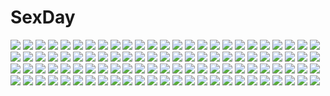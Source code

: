 # SexDay
![](https://konachan.com/image/4066513eeb142867bb3fdc5ea0a3185d/Konachan.com%20-%20208459%20ayase_eri%20blue_eyes%20blush%20candy%20halloween%20long_hair%20love_live%21_school_idol_project%20navel%20ponytail%20satoimu_chika%20stars%20thighhighs%20wings%20wink%20wristwear.jpg)
![](https://konachan.com/image/434200f036c1e1595db911ad3fb4c10d/Konachan.com%20-%20246625%20a-801%20group%20loli%20original%20signed.jpg)
![](https://konachan.com/jpeg/18730d9909240fa3eeff42d8d15f9739/Konachan.com%20-%20167137%20aqua_hair%20barefoot%20blue_eyes%20clouds%20dress%20haruno_hotaru%20hatsune_miku%20long_hair%20sky%20twintails%20vocaloid.jpg)
![](https://konachan.com/image/ad11a396b7fd8b4c53de823b2001d56a/Konachan.com%20-%2057237%20animal_ears%20blush%20breasts%20brown_hair%20horo%20long_hair%20nipples%20ookami_to_koushinryou%20open_shirt%20pussy%20red_eyes%20spread_legs%20tail%20wolfgirl.jpg)
![](https://konachan.com/jpeg/cb246bbd9e345bf8c63cc466419945e4/Konachan.com%20-%20197945%20aqua_eyes%20blonde_hair%20book%20bow%20cube85%20doll%20drink%20headband%20long_hair%20mask%20military%20paper%20phone%20shanghai_doll%20short_hair%20teddy_bear%20touhou%20weapon.jpg)
![](https://konachan.com/jpeg/7fdd75d77dd333747e50a5b617cbdda9/Konachan.com%20-%20229301%20clouds%20maribel_han%20tagme%20touhou%20wjstpwls4.jpg)
![](https://konachan.com/image/bc421d3d2c0b4f5f189864905ddd5f4b/Konachan.com%20-%20304513%20blush%20brown_hair%20clouds%20gohei_%28aoi_yuugure%29%20long_hair%20original%20phone%20reflection%20scarf%20school_uniform%20skirt%20sky%20thighhighs%20water.jpg)
![](https://konachan.com/image/b8548f5fd96b01110ddaacdcbfe884b9/Konachan.com%20-%20239020%20aeolian_%28wlop%29%20black_hair%20celestia_%28wlop%29%20dress%20ghostblade%20gray_hair%20jpeg_artifacts%20long_hair%20stairs%20watermark%20wlop.jpg)
![](https://konachan.com/jpeg/4c819f1de0fb49060773c708bd2fe0dd/Konachan.com%20-%20265737%20aliasing%20animal_ears%20blonde_hair%20bow%20fang%20foxgirl%20katana%20long_hair%20original%20ponytail%20red_eyes%20skirt%20sword%20tail%20tattoo%20waichi%20weapon%20white.jpg)
![](https://konachan.com/image/2677108f439ae23b29aae47dac028935/Konachan.com%20-%20230451%202girls%20aqua_eyes%20blonde_hair%20book%20bow%20braids%20brown_hair%20grass%20hakurei_reimu%20hat%20leaves%20long_hair%20miko%20nian%20orange_eyes%20touhou%20tree%20witch_hat.jpg)
![](https://konachan.com/image/c31430f30c8a258d0c2cf62ea9af652f/Konachan.com%20-%2046686%20ishihara_masumi%20ragnarok_online%20swordman.jpg)
![](https://konachan.com/image/93f893578853387755d601ef590dcb41/Konachan.com%20-%2025881%20artoria_pendragon_%28all%29%20beach%20bikini%20fate_%28series%29%20fate_stay_night%20illyasviel_von_einzbern%20matou_sakura%20saber%20summer%20swimsuit%20tohsaka_rin%20water.jpeg)
![](https://konachan.com/jpeg/4e0ca8946249f45bda18aaee0b7147d2/Konachan.com%20-%20137820%20erect_nipples%20neon_genesis_evangelion%20soryu_asuka_langley%20tadano_akira.jpg)
![](https://konachan.com/jpeg/ae81fa68044c002a77a7a5275aeb215f/Konachan.com%20-%20257364%20anus%20ass%20azur_lane%20bikini%20blonde_hair%20blush%20braids%20breasts%20censored%20fellatio%20nipples%20pussy%20red_eyes%20short_hair%20spread_legs%20swimsuit%20tagme_%28artist%29.jpg)
![](https://konachan.com/image/b4709311e91cfe95ca634c5334cc06e6/Konachan.com%20-%2064336%20megurine_luka%20vocaloid.jpg)
![](https://konachan.com/image/56199352892957648270ec1e2aa36f01/Konachan.com%20-%2045085%20blush%20ribbons%20signed%20tinkle%20valentine.jpg)
![](https://konachan.com/image/275d749bfe0c9bc3ccdf3bb545b4c15c/Konachan.com%20-%20136981%20blonde_hair%20blue_eyes%20chimaro%20game_cg%20hoodie%20kisaragi_gold_star%20nitta_ichika%20pajamas%20saga_planets.jpg)
![](https://konachan.com/image/920d487717dfb7aa3f87054c31def4b9/Konachan.com%20-%20181836%20blue_eyes%20blush%20dress%20ericcapink%20la_folia_rihavein%20long_hair%20strike_the_blood%20white_hair.jpg)
![](https://konachan.com/jpeg/9dc1d848e6dc015b4c703266fd4fa00f/Konachan.com%20-%20140456%20animal_ears%20blonde_hair%20breast_grab%20dog_days%20mikage_kirino%20pubic_hair%20pussy%20tail%20tears%20thighhighs%20torn_clothes%20uncensored%20underboob.jpg)
![](https://konachan.com/image/de6a85e374aa5cfef9eb851120cd82da/Konachan.com%20-%2012208%20kumo_no_mukou_yakusoku_no_basho%20shinkai_makoto.jpg)
![](https://konachan.com/image/fcf6bdc7d6439512ca4b9ccf834470e3/Konachan.com%20-%20196751%20black%20blue_hair%20chain%20crown%20dress%20flowers%20long_hair%20pandora_hearts%20purple_eyes%20rose%20signed%20tagme%20twintails%20watermark.jpg)
![](https://konachan.com/image/2eaac48f45677b971d703d982b363c5e/Konachan.com%20-%20160277%20black_hair%20karasu-san_%28syh3iua83%29%20leaves%20long_hair%20original%20sleeping.jpg)
![](https://konachan.com/jpeg/c35815311713096782ad2485460a21f1/Konachan.com%20-%20228796%20blush%20brown_hair%20gh_%28artist%29%20heart%20long_hair%20original%20purple_eyes%20shirt%20skirt%20socks%20third-party_edit%20white.jpg)
![](https://konachan.com/image/78bd7743dc0899bcb30a93d4fb2b8e5c/Konachan.com%20-%20134042%20ahri_%28league_of_legends%29%20animal_ears%20breasts%20cleavage%20foxgirl%20league_of_legends%20tail%20thighhighs.jpg)
![](https://konachan.com/image/70849f941806244377a98da97219e431/Konachan.com%20-%20307221%202girls%20animal_ears%20blue_hair%20cat_smile%20catgirl%20gradient%20kotonoha_akane%20kotonoha_aoi%20pink_hair%20red_eyes%20tail%20thighhighs%20twins%20voiceroid.jpg)
![](https://konachan.com/jpeg/41f516ebb79a6a40293feb0cc313fa61/Konachan.com%20-%2034988%20blush%20breasts%20cleavage%20hinata_mutsuki%20pia_carrot%20sato_hina%20waitress.jpg)
![](https://konachan.com/image/98fd8e2f2293960e8c8233311d069085/Konachan.com%20-%2086037%20blush%20breasts%20brown_hair%20cum%20nipples%20open_shirt%20paizuri%20penis%20tagme%20uncensored.jpg)
![](https://konachan.com/jpeg/6ff00f60db5e8ab2ab43b71aefa24a50/Konachan.com%20-%20263262%20breasts%20cum%20dark_skin%20game_cg%20nipples%20nude%20orange_eyes%20penis%20pink_hair%20sayori%20sex%20spread_legs%20tentacle_games%20tropical_liquor%20uncensored.jpg)
![](https://konachan.com/image/7b9865444b80a66f304b8f38a570fedd/Konachan.com%20-%2025564%20brown_eyes%20green_hair%20hashimoto_takashi%20hat%20twintails.jpg)
![](https://konachan.com/image/7c9e4886d1df1dfe625c60bab6137d15/Konachan.com%20-%20304846%20all_male%20katana%20kimetsu_no_yaiba%20male%20pabo%20sword%20tokitou_muichirou%20weapon.jpg)
![](https://konachan.com/jpeg/98fc7a47f03421aab5f445cf6e963375/Konachan.com%20-%20305466%20aqua_eyes%20blush%20breast_hold%20breasts%20go-toubun_no_hanayome%20nakano_miku%20navel%20nipples%20nude%20pussy%20red_hair%20short_hair%20uncensored%20waterring.jpg)
![](https://konachan.com/image/2661cc390fdc9eea63447fcda2113eb5/Konachan.com%20-%2022910%20shaman_king.jpg)
![](https://konachan.com/jpeg/4adb1a581ba370b548791e3b4cb2d365/Konachan.com%20-%20148322%202girls%20blonde_hair%20blush%20bow%20dress%20flandre_scarlet%20hat%20kiss%20moon%20night%20ponytail%20ribbons%20rumia%20short_hair%20shoujo_ai%20sky%20touhou%20vampire%20wings.jpg)
![](https://konachan.com/image/e36baecef87f83759090db504c302347/Konachan.com%20-%2085173%20alucard%20gun%20hat%20hellsing%20red_eyes%20weapon.jpg)
![](https://konachan.com/image/b61edf1c5c145f96107272cea5e58e29/Konachan.com%20-%20118747%20mashiro_akira%20original%20tagme.jpg)
![](https://konachan.com/image/74e27ef530c1fbe753c2ecaf55761e59/Konachan.com%20-%2039717%20nabari_no_ou%20rokujou_miharu%20yoite.jpg)
![](https://konachan.com/jpeg/28482c76a413952cc7402b97b6b6965c/Konachan.com%20-%20292454%20barefoot%20bed%20blush%20breast_hold%20breasts%20brown_eyes%20cleavage%20dress%20gray_hair%20irori%20long_hair%20original%20petals%20ribbons%20scan.jpg)
![](https://konachan.com/image/042fab01bc390ce0a09eac66436692f7/Konachan.com%20-%20185071%20hat%20kukki_%28manahui%29%20merc_storia%20red_eyes%20scarf%20white_hair%20witch%20witch_hat.jpg)
![](https://konachan.com/image/e3a3822b3773b74ef4dc86ddadec1140/Konachan.com%20-%20206998%202girls%20blue_eyes%20brown_hair%20chunnkoromochi%20clannad%20furukawa_nagisa%20hug%20loli%20okazaki_ushio%20short_hair.jpg)
![](https://konachan.com/image/86479ea87c8df50fdd73140267cabecc/Konachan.com%20-%2069050%20groove_adventure_rave.jpg)
![](https://konachan.com/jpeg/50211a83a6caf3538481a0560cf1755e/Konachan.com%20-%208853%20canvas2_niji_iro_no_sketch%20ikegami_akane.jpg)
![](https://konachan.com/image/9ddf67ca6ca4145c32e211788078b653/Konachan.com%20-%20144045%20animal%20bird%20blood%20bunny%20elephant%20headband%20heart%20komeiji_satori%20open_shirt%20penguin%20pink_eyes%20purple_hair%20red_eyes%20shimadoriru%20short_hair%20tiger%20touhou.jpg)
![](https://konachan.com/jpeg/c864c036d2a77cdabb2c5afb46673c39/Konachan.com%20-%20193542%20bekkankou%20blue_eyes%20blush%20breast_grab%20breasts%20daitoshokan_no_hitsujikai%20fingering%20game_cg%20long_hair%20nipples%20panties%20pink_hair%20serizawa_miyu%20underwear.jpg)
![](https://konachan.com/image/12a87f4661660348f9c432b535f8a40e/Konachan.com%20-%2047774%20dress%20kasukazu%20magic%20purple_hair%20red_eyes%20short_hair%20touhou%20yasaka_kanako.jpg)
![](https://konachan.com/image/1dcaaf28b0f9938443ab1708909c2fd9/Konachan.com%20-%2058152%20bakemonogatari%20chibi%20monogatari_%28series%29%20pink%20senjougahara_hitagi.jpg)
![](https://konachan.com/image/f3259c8fc286c287cda44e5c8ccbfb11/Konachan.com%20-%20107175%20blue_eyes%20bodysuit%20braids%20gloves%20kokoa%20long_hair%20neptune%20purple_hair%20purple_heart%20skintight%20sword%20thighhighs%20weapon%20wings%20zoom_layer.jpg)
![](https://konachan.com/image/7220d8de4bf87dd1644fcfe36e0ce928/Konachan.com%20-%20141968%20dress%20gloves%20jpeg_artifacts%20kaname_madoka%20mahou_shoujo_madoka_magica%20matsumae_takumi%20pink_eyes%20pink_hair%20water%20watermark%20wet.jpg)
![](https://konachan.com/jpeg/55019338260b20935b0eb550cee7daeb/Konachan.com%20-%20230073%20aqua_eyes%20aqua_hair%20ass%20hatsune_miku%20long_hair%20saisarisu%20skirt%20thighhighs%20twintails%20vocaloid.jpg)
![](https://konachan.com/image/39ca1e572d077adef163c2b275d73afb/Konachan.com%20-%2050467%20ana_coppola%20barefoot%20ichigo_mashimaro%20itou_chika%20itou_nobue%20loli%20matsuoka_miu%20sakuragi_matsuri%20scan.jpg)
![](https://konachan.com/image/319e9d1d073235ed3c03c8de43b1fe66/Konachan.com%20-%2062695%20brown_eyes%20brown_hair%20meiko%20short_hair%20vocaloid%20wings.jpg)
![](https://konachan.com/image/cdb00ffa4d2abee81c7aa742b001c217/Konachan.com%20-%2097067%20eila_ilmatar_juutilainen%20kameco%20strike_witches.jpg)
![](https://konachan.com/image/f603b5cefb6d32057dd19ebd2795cd11/Konachan.com%20-%2094046%20breasts%20green_eyes%20kusaka_souji%20nipples%20panties%20pantyhose%20topless%20underwear.jpg)
![](https://konachan.com/jpeg/07ab4c384b4be3e0b0fa6ca82595b4f6/Konachan.com%20-%20191565%20blonde_hair%20blue_eyes%20breast_hold%20breasts%20kurosaki_mea%20long_hair%20navel%20nipples%20nude%20pink_eyes%20pink_hair%20red_eyes%20red_hair%20scan%20to_love_ru.jpg)
![](https://konachan.com/jpeg/4d0f5e8c6412c0fa2af9786cf99ca1f9/Konachan.com%20-%20158542%20kagerou_project%20lost_time_memory_%28vocaloid%29%20petals%20scarf%20tang_elen%20tateyama_ayano%20vocaloid.jpg)
![](https://konachan.com/image/fd5a5b7762be97cd1d5f2ebc45b9b663/Konachan.com%20-%20117436%20amino%20anthropomorphism%20black_hair%20phone%20white.jpg)
![](https://konachan.com/image/d36c6b3d56e4bdfd71521fb46c66b520/Konachan.com%20-%20108358%20hatsune_miku%20long_hair%20twintails%20vocaloid%20wata%20white.jpg)
![](https://konachan.com/jpeg/6c8f4026bfef8403bfaa2351c726d8be/Konachan.com%20-%20251738%20elbow_gloves%20gloves%20gray_eyes%20long_hair%20nier%20nier%3A_automata%20polychromatic%20viorie%20white_hair%20yorha_unit_no._2_type_a.jpg)
![](https://konachan.com/image/7d82ae2bf91cf0d89a1607d5adcf1833/Konachan.com%20-%20244916%20aqua_hair%20black_hair%20boots%20breasts%20garter%20gloves%20green_eyes%20green_hair%20guitar%20instrument%20male%20microphone%20short_hair%20twintails%20yellow_eyes.jpg)
![](https://konachan.com/image/d1dc6b59c08d7361feca99c39d35962b/Konachan.com%20-%2033201%20eureka%20eureka_seven%20ipod%20jpeg_artifacts%20polychromatic%20renton_thurston%20silhouette.jpg)
![](https://konachan.com/image/0c404e992abcc607c02b7359cabf8004/Konachan.com%20-%20277562%20blue_eyes%20blue_hair%20blush%20bra%20breasts%20cleavage%20du_mogu%20mahou_shoujo_madoka_magica%20miki_sayaka%20navel%20panties%20pantyhose%20short_hair%20underwear.jpg)
![](https://konachan.com/jpeg/70e2d78b5a35689513aa4e687912d8c5/Konachan.com%20-%2084018%20amamiya_akari%20ef%20ef_a_fairy_tale_of_the_two.jpg)
![](https://konachan.com/jpeg/53cf6fc9aae66e314d380f341790a4d4/Konachan.com%20-%20291307%20animal%20aqua_hair%20building%20cat%20city%20denki%20dress%20katana%20long_hair%20original%20rain%20skirt%20sword%20thighhighs%20umbrella%20water%20weapon.jpg)
![](https://konachan.com/image/cca6036f82f558b3be1f73393f94448d/Konachan.com%20-%20290234%205555_96%20brown_hair%20building%20city%20eyepatch%20original%20rain%20short_hair%20thighhighs%20water.jpg)
![](https://konachan.com/jpeg/b9adc7f7b7b8f003f8da1692736522a3/Konachan.com%20-%20247478%20ass%20black_hair%20breasts%20cc%20code_geass%20dress%20flowers%20gloves%20green_hair%20long_hair%20male%20rangetsu%20ribbons%20short_hair%20sideboob%20waifu2x%20yellow_eyes.jpg)
![](https://konachan.com/image/82699b2f49cae86fb963db21c12447e2/Konachan.com%20-%20158755%20anus%20bodysuit%20breasts%20eyepatch%20neon_genesis_evangelion%20nishieda%20nopan%20skintight%20soryu_asuka_langley%20topless%20undressing.jpg)
![](https://konachan.com/jpeg/1da1b09da7810b7cd7474cc842322d2b/Konachan.com%20-%2047044%20hayate_no_gotoku%20maid%20maria_%28hayate_no_gotoku%29.jpg)
![](https://konachan.com/image/bd5a773b8781956a6a53a55e8205c15a/Konachan.com%20-%20152992%20ass%20barefoot%20blue_hair%20blush%20fey_%28broken_cage%29%20red_eyes%20remilia_scarlet%20school_swimsuit%20swimsuit%20touhou%20vampire%20white%20wings.jpg)
![](https://konachan.com/image/358c39251715a404d13957355853d222/Konachan.com%20-%2011331%20romeo_x_juliet.jpg)
![](https://konachan.com/image/2f56518d3835535a7642a99ec519a825/Konachan.com%20-%20147644%20blonde_hair%20golden_darkness%20long_hair%20navel%20nude%20red_eyes%20to_love_ru.jpg)
![](https://konachan.com/image/22392330d715135d05365605d921ff44/Konachan.com%20-%2084728%20beatrice%20blue_eyes%20breasts%20chain%20ecil%20flowers%20umineko_no_naku_koro_ni.jpg)
![](https://konachan.com/image/1da8224db3b1110c1038f7df773b0fb5/Konachan.com%20-%20304669%20arknights%20silence_%28arknights%29%20yao_ren_gui.jpg)
![](https://konachan.com/image/4003a1ab835a5a99b6b2a6dd5618f8d4/Konachan.com%20-%20252810%20fate_grand_order%20fate_%28series%29%20flowers%20katana%20long_hair%20ponytail%20red_eyes%20sword%20tagme_%28artist%29%20tomoe_gozen%20weapon%20white_hair.jpg)
![](https://konachan.com/image/ef047a972a775a0b64740a2e6433fb12/Konachan.com%20-%2037078%20golden_darkness%20lala_satalin_deviluke%20sairenji_haruna%20swimsuit%20to_love_ru.jpg)
![](https://konachan.com/image/512db3bd8e57d71b2ba5f838b0e919af/Konachan.com%20-%20278305%20black_hair%20breasts%20cleavage%20gray_hair%20group%20long_hair%20original%20pixiv_fantasia%20purple_eyes%20sketch%20skirt%20swd3e2%20watermark%20wings.jpg)
![](https://konachan.com/image/07336b0038b768ff2dc1f2e3df30603f/Konachan.com%20-%20286295%20barefoot%20idolmaster%20idolmaster_million_live%21%20nonohara_akane%20short_hair%20yuuki_tatsuya.jpg)
![](https://konachan.com/jpeg/6ede92492718539325cd5640c9da64f9/Konachan.com%20-%20205021%20anthropomorphism%20barefoot%20choker%20food%20fruit%20gloves%20gray_hair%20hat%20headband%20kantai_collection%20leaves%20long_hair%20orange_eyes%20tahya%20twintails.jpg)
![](https://konachan.com/image/0739cc56b9521aba3370854cbcba4359/Konachan.com%20-%20242802%202girls%20animal_ears%20anthropomorphism%20azur_lane%20blonde_hair%20bow%20bubbles%20drink%20gloves%20headband%20kisetsu%20long_hair%20purple_eyes%20scarf%20water.jpg)
![](https://konachan.com/jpeg/54b5dd5d6b6f383f929d68073161b137/Konachan.com%20-%20284337%20atelier%20atelier_ryza%20bow%20cameltoe%20close%20cropped%20navel%20reisalin_stout%20shorts%20thighhighs%20tsurusaki_takahiro.jpg)
![](https://konachan.com/image/95ec7e1ff60816a0c199397df3e25826/Konachan.com%20-%20129172%20all_male%20guitar%20instrument%20kagamine_len%20male%20necklace%20vocaloid.jpg)
![](https://konachan.com/jpeg/e307a2bd604de6f12bd572f73c346b6b/Konachan.com%20-%20120957%20blush%20breasts%20cleavage%20game_cg%20ikura_nagisa%20mashiro_summer%20misaki_mio%20panties%20short_hair%20underwear.jpg)
![](https://konachan.com/jpeg/52c0f0c09e786f3d3f30b382e03f3c14/Konachan.com%20-%20294820%20blush%20bra%20game_cg%20gray_eyes%20gray_hair%20katahira_yuuna%20minamihama_yoriko%20more_%28company%29%20navel%20panties%20swallowtail%20underwear.jpg)
![](https://konachan.com/jpeg/3f4a29e91dd3e4a4c2901278dfd871be/Konachan.com%20-%20164723%20bikini%20bra-ban%21%20breast_hold%20breasts%20empty_x_embryo%20group%20kifune_mio%20kobuichi%20muririn%20nakanoshima_tae%20nipples%20swimsuit%20topless%20yuzusoft.jpg)
![](https://konachan.com/jpeg/f73c1545834541c954de9f3ad6f5d1ba/Konachan.com%20-%20285886%20ango%20barefoot%20cropped%20dress%20flowers%20long_hair%20original%20purple_eyes%20red_hair%20rose.jpg)
![](https://konachan.com/image/91ae4631eb4b53ada4e71d04d8a107e5/Konachan.com%20-%2094837%20blood%20censored%20cum%20game_cg%20green_eyes%20karasuba_yukari%20kobuichi%20necklace%20red_hair%20sex%20tenshinranman%20yuzusoft.jpg)
![](https://konachan.com/image/4733e9ec4d3df640138f9bc0ae2389ba/Konachan.com%20-%2066242%20anegasaki_nene%20kobayakawa_rinko%20love_plus%20takane_manaka.jpg)
![](https://konachan.com/jpeg/2fe047854cfdd4e3a9af0bbdc4526686/Konachan.com%20-%2053404%20basquash%21.jpg)
![](https://konachan.com/image/36f986a6e428db9cb81154d2154e0721/Konachan.com%20-%20125634%20a_channel%20black_eyes%20black_hair%20blush%20bodysuit%20brown_eyes%20brown_hair%20glasses%20gloves%20ichii_tooru%20parody%20short_hair%20skintight%20thighhighs%20twintails.jpg)
![](https://konachan.com/jpeg/deb2c6c406879d9ada8d1fadb5b73065/Konachan.com%20-%20170993%20animal%20bird%20blonde_hair%20boots%20braids%20dress%20flowers%20forest%20hazuki_gean%20headband%20horns%20long_hair%20original%20pantyhose%20pointed_ears%20red_eyes%20tail%20tree.jpg)
![](https://konachan.com/image/05326585f7dbc5d9ae9e8013bac297e3/Konachan.com%20-%2033238%20green_hair%20ragnarok_online%20tagme.jpg)
![](https://konachan.com/image/91e02f1d58174b4524834dca523abee5/Konachan.com%20-%20142504%20bikini%20breast_hold%20fate_testarossa%20isis_eaglet%20lily_strosek%20mahou_shoujo_lyrical_nanoha%20subaru_nakajima%20swimsuit%20takamachi_nanoha%20white.jpg)
![](https://konachan.com/image/3cc46b6e2c778a733b0ae39b39d6e758/Konachan.com%20-%2022441%20anthropomorphism%20blue_eyes%20blue_hair%20breasts%20cleavage%20comic_party%20cosplay%20dreamcast%20game_console%20haga_reiko%20navel%20short_hair%20tattoo%20white.jpg)
![](https://konachan.com/image/b26c1df37b6832b719c6e419d3783fe3/Konachan.com%20-%20304265%20animal_ears%20aqua_eyes%20fang%20foxgirl%20gun%20long_hair%20navel%20nekoboshi_sakko%20original%20see_through%20shorts%20weapon%20white_hair.jpg)
![](https://konachan.com/jpeg/f71d1c5988dcba3d9ce4d46c4088e5e0/Konachan.com%20-%20275997%20animal_ears%20ass%20barefoot%20bed%20blush%20cameltoe%20cropped%20dress%20foxgirl%20gradient%20loli%20orange_hair%20original%20panties%20pink%20short_hair%20tail%20underwear%20waifu2x.jpg)
![](https://konachan.com/jpeg/bc5e5906cb9872c41a872a716579d828/Konachan.com%20-%20294625%20close%20drink%20gray_eyes%20nagishiro_mito%20original%20polychromatic%20scarf%20school_uniform%20waifu2x%20white_hair.jpg)
![](https://konachan.com/jpeg/896af479b8c502c414595b92a170abac/Konachan.com%20-%20268731%202girls%20animal_ears%20apple%20boots%20dress%20feathers%20food%20fruit%20headdress%20long_hair%20original%20purple_hair%20red_eyes%20scarf%20short_hair%20waifu2x%20white_hair.jpg)
![](https://konachan.com/jpeg/a486b52f729f582e3dc8a03d7b2a0431/Konachan.com%20-%20115282%20gun%20gunslinger_girl%20henrietta%20school_uniform%20short_hair%20suzuri%20thighhighs%20weapon%20white.jpg)
![](https://konachan.com/image/369c246f80bb39a2aef7cad6b25a6b4d/Konachan.com%20-%20142118%20bodysuit%20breasts%20building%20car%20city%20cleavage%20group%20gun%20kamiya_zuzu%20motorcycle%20original%20skintight%20techgirl%20weapon.jpg)
![](https://konachan.com/image/8298d3dbb65b298e0b99e1d446ff2ed2/Konachan.com%20-%20122255%20gray_hair%20long_hair%20poppuru%20red%20red_eyes%20shinki%20touhou%20wings.jpg)
![](https://konachan.com/image/66c75c5c6bdd76e0045c8d7b3955cbf4/Konachan.com%20-%20154991%20boots%20brown_hair%20corset%20cross%20pantyhose%20petals%20pink_eyes%20red%20ruby_rose%20rwby%20scythe%20skirt%20weapon%20yuugyou_you.jpg)
![](https://konachan.com/jpeg/a1d6eed558b574b334679d83b36ec220/Konachan.com%20-%20265040%20anus%20blonde_hair%20blush%20breasts%20close%20fingering%20long_hair%20nipples%20panties%20pussy%20pussy_juice%20red_eyes%20spread_legs%20uncensored%20underwear%20yang-do.jpg)
